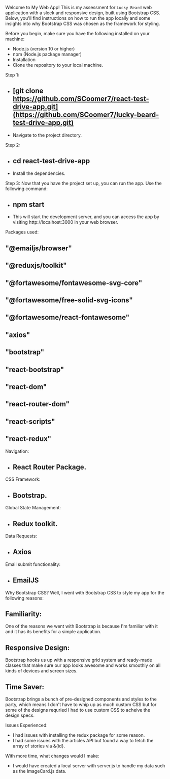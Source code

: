 Welcome to My Web App! This is my assessment for `Lucky Beard` web application with a sleek and responsive design, built using Bootstrap CSS. Below, you'll find instructions on how to run the app locally and some insights into why Bootstrap CSS was chosen as the framework for styling.

Before you begin, make sure you have the following installed on your machine:

- Node.js (version 10 or higher)
- npm (Node.js package manager)
- Installation
- Clone the repository to your local machine.

Step 1:

- ## [git clone https://github.com/SCoomer7/react-test-drive-app.git](https://github.com/SCoomer7/lucky-beard-test-drive-app.git)
- Navigate to the project directory.

Step 2:

- ## cd react-test-drive-app
- Install the dependencies.

Step 3:
Now that you have the project set up, you can run the app. Use the following command:

- ## npm start
- This will start the development server, and you can access the app by visiting http://localhost:3000 in your web browser.

Packages used:

## "@emailjs/browser"

## "@reduxjs/toolkit"

## "@fortawesome/fontawesome-svg-core"

## "@fortawesome/free-solid-svg-icons"

## "@fortawesome/react-fontawesome"

## "axios"

## "bootstrap"

## "react-bootstrap"

## "react-dom"

## "react-router-dom"

## "react-scripts"

## "react-redux"

Navigation:

- ## React Router Package.

CSS Framework:

- ## Bootstrap.

Global State Management:

- ## Redux toolkit.

Data Requests:

- ## Axios

Email submit functionality:

- ## EmailJS

Why Bootstrap CSS? Well, I went with Bootstrap CSS to style my app for the following reasons:

## Familiarity:

One of the reasons we went with Bootstrap is because I'm familiar with it and it has its benefits for a simple application.

## Responsive Design:

Bootstrap hooks us up with a responsive grid system and ready-made classes that make sure our app looks awesome and works smoothly on all kinds of devices and screen sizes.

## Time Saver:

Bootstrap brings a bunch of pre-designed components and styles to the party, which means I don't have to whip up as much custom CSS but for some of the designs requried I had to use custom CSS to acheive the design specs.

Issues Experienced:

- I had issues with installing the redux package for some reason.
- I had some issues with the articles API but found a way to fetch the array of stories via &{id}.

With more time, what changes would I make:

- I would have created a local server with server.js to handle my data such as the ImageCard.js data.

